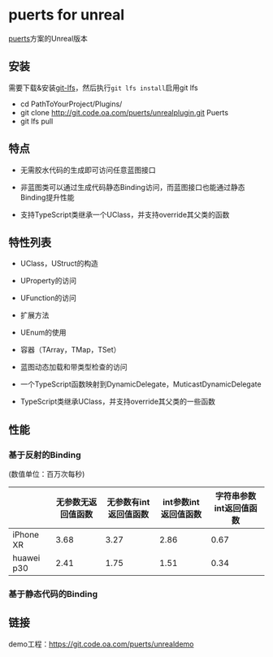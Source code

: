 # puerts for unreal

[puerts](https://git.code.oa.com/puerts/puerts)方案的Unreal版本

## 安装

需要下载&安装[git-lfs](https://git-lfs.github.com/)，然后执行`git lfs install`启用git lfs

* cd PathToYourProject/Plugins/
* git clone http://git.code.oa.com/puerts/unrealplugin.git Puerts
* git lfs pull

## 特点

* 无需胶水代码的生成即可访问任意蓝图接口

* 非蓝图类可以通过生成代码静态Binding访问，而蓝图接口也能通过静态Binding提升性能

* 支持TypeScript类继承一个UClass，并支持override其父类的函数

## 特性列表

* UClass，UStruct的构造

* UProperty的访问

* UFunction的访问

* 扩展方法

* UEnum的使用

* 容器（TArray，TMap，TSet）

* 蓝图动态加载和带类型检查的访问

* 一个TypeScript函数映射到DynamicDelegate，MuticastDynamicDelegate

* TypeScript类继承UClass，并支持override其父类的一些函数

    
## 性能

### 基于反射的Binding

(数值单位：百万次每秒)

|              | 无参数无返回值函数 | 无参数有int返回值函数 | int参数int返回值函数 | 字符串参数int返回值函数  |
| ------------ | ------------------ | --------------------- | -------------------- | ------------------------ |
| iPhone XR    | 3.68               | 3.27                  | 2.86                 | 0.67                     |
| huawei p30   | 2.41               | 1.75                  | 1.51                 | 0.34                     |

### 基于静态代码的Binding

## 链接

demo工程：https://git.code.oa.com/puerts/unrealdemo

